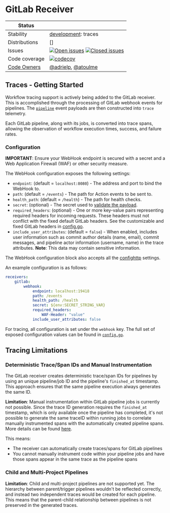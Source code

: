 # GitLab Receiver

<!-- status autogenerated section -->
| Status        |           |
| ------------- |-----------|
| Stability     | [development]: traces   |
| Distributions | [] |
| Issues        | [![Open issues](https://img.shields.io/github/issues-search/open-telemetry/opentelemetry-collector-contrib?query=is%3Aissue%20is%3Aopen%20label%3Areceiver%2Fgitlab%20&label=open&color=orange&logo=opentelemetry)](https://github.com/open-telemetry/opentelemetry-collector-contrib/issues?q=is%3Aopen+is%3Aissue+label%3Areceiver%2Fgitlab) [![Closed issues](https://img.shields.io/github/issues-search/open-telemetry/opentelemetry-collector-contrib?query=is%3Aissue%20is%3Aclosed%20label%3Areceiver%2Fgitlab%20&label=closed&color=blue&logo=opentelemetry)](https://github.com/open-telemetry/opentelemetry-collector-contrib/issues?q=is%3Aclosed+is%3Aissue+label%3Areceiver%2Fgitlab) |
| Code coverage | [![codecov](https://codecov.io/github/open-telemetry/opentelemetry-collector-contrib/graph/main/badge.svg?component=receiver_gitlab)](https://app.codecov.io/gh/open-telemetry/opentelemetry-collector-contrib/tree/main/?components%5B0%5D=receiver_gitlab&displayType=list) |
| [Code Owners](https://github.com/open-telemetry/opentelemetry-collector-contrib/blob/main/CONTRIBUTING.md#becoming-a-code-owner)    | [@adrielp](https://www.github.com/adrielp), [@atoulme](https://www.github.com/atoulme) |

[development]: https://github.com/open-telemetry/opentelemetry-collector/blob/main/docs/component-stability.md#development
<!-- end autogenerated section -->

## Traces - Getting Started

Workflow tracing support is actively being added to the GitLab receiver.
This is accomplished through the processing of GitLab webhook
events for pipelines. The [`pipeline`](https://docs.gitlab.com/ee/user/project/integrations/webhook_events.html#pipeline-events) event payloads are then constructed into `trace`
telemetry.

Each GitLab pipeline, along with its jobs, is converted 
into trace spans, allowing the observation of workflow execution times,
success, and failure rates.

### Configuration

**IMPORTANT**: Ensure your WebHook endpoint is secured with a secret and a Web
Application Firewall (WAF) or other security measure.

The WebHook configuration exposes the following settings:

* `endpoint`: (default = `localhost:8080`) - The address and port to bind the WebHook to.
* `path`: (default = `/events`) - The path for Action events to be sent to.
* `health_path`: (default = `/health`) - The path for health checks.
* `secret`: (optional) - The secret used to [validate the payload](https://docs.gitlab.com/ee/user/project/integrations/webhooks.html#custom-headers).
* `required_headers`: (optional) - One or more key-value pairs representing required headers for incoming requests. These headers must not conflict with the fixed default GitLab headers. See the customizable and fixed GitLab headers in [config.go](./config.go).
* `include_user_attributes`: (default = `false`) - When enabled, includes user information such as commit author details (name, email), commit messages, and pipeline actor information (username, name) in the trace attributes. **Note**: This data may contain sensitive information.

The WebHook configuration block also accepts all the [confighttp](https://pkg.go.dev/go.opentelemetry.io/collector/config/confighttp#ServerConfig)
settings.

An example configuration is as follows:

```yaml
receivers:
    gitlab:
        webhook:
            endpoint: localhost:19418
            path: /events
            health_path: /health
            secret: ${env:SECRET_STRING_VAR}
            required_headers:
                WAF-Header: "value"
            include_user_attributes: false
```

For tracing, all configuration is set under the `webhook` key. The full set
of exposed configuration values can be found in [`config.go`](config.go).

## Tracing Limitations

### Deterministic Trace/Span IDs and Manual Instrumentation

The GitLab receiver creates deterministic trace/span IDs for pipelines by using an unique pipeline/job ID and the pipeline's `finished_at` timestamp. This approach ensures that the same pipeline execution always generates the same ID.

**Limitation**: Manual instrumentation within GitLab pipeline jobs is currently not possible. Since the trace ID generation requires the `finished_at` timestamp, which is only available once the pipeline has completed, it's not possible to generate the same traceID within running jobs to correlate manually instrumented spans with the automatically created pipeline spans. More details can be found [here](https://github.com/open-telemetry/semantic-conventions/issues/1749#issuecomment-2772544215).

This means:
- The receiver can automatically create traces/spans for GitLab pipelines
- You cannot manually instrument code within your pipeline jobs and have those spans appear in the same trace as the pipeline spans

### Child and Multi-Project Pipelines

**Limitation**: Child and multi-project pipelines are not supported yet. The hierarchy between parent/trigger pipelines wouldn't be reflected correctly, and instead two independent traces would be created for each pipeline. This means that the parent-child relationship between pipelines is not preserved in the generated traces.
